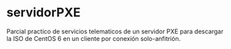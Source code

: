 # servidorPXE
Parcial practico de servicios telematicos de un servidor PXE para descargar la ISO de CentOS 6 en un cliente por conexión solo-anfitrión.
